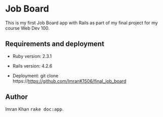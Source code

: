 <h1>Job Board</h1>

This is my first Job Board app with Rails as part of my final project for my course Web Dev 100.

<h2>Requirements and deployment</h2>

* Ruby version: 2.3.1

* Rails version: 4.2.6

* Deployment: git clone https://https://github.com/ImranK1506/final_job_board

<h2>Author</h2>
Imran Khan
<tt>rake doc:app</tt>.
